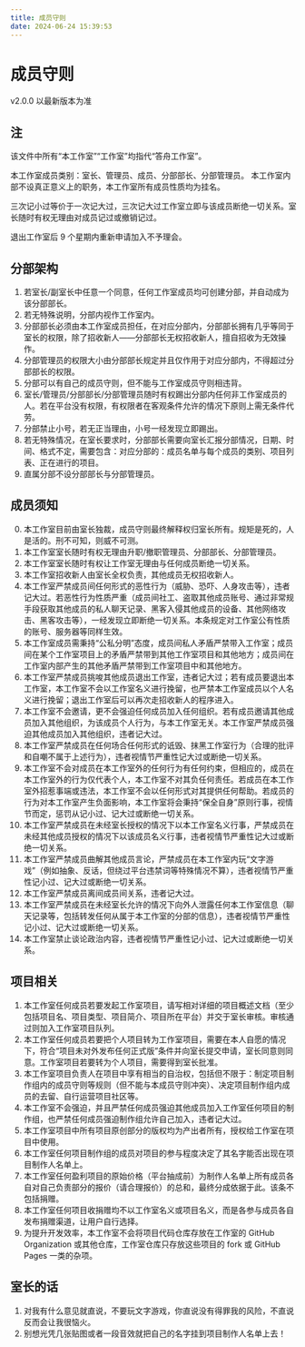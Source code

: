 ```yaml
---
title: 成员守则
date: 2024-06-24 15:39:53
---
```


# 成员守则
v2.0.0
以最新版本为准

## 注
该文件中所有“本工作室”“工作室”均指代“答舟工作室”。

本工作室成员类别：室长、管理员、成员、分部部长、分部管理员。
本工作室内部不设真正意义上的职务，本工作室所有成员性质均为挂名。

三次记小过等价于一次记大过，三次记大过工作室立即与该成员断绝一切关系。室长随时有权无理由对成员记过或撤销记过。

退出工作室后 9 个星期内重新申请加入不予理会。

## 分部架构
1. 若室长/副室长中任意一个同意，任何工作室成员均可创建分部，并自动成为该分部部长。
2. 若无特殊说明，分部内视作工作室内。
3. 分部部长必须由本工作室成员担任，在对应分部内，分部部长拥有几乎等同于室长的权限，除了招收新人——分部部长无权招收新人，擅自招收为无效操作。
4. 分部管理员的权限大小由分部部长规定并且仅作用于对应分部内，不得超过分部部长的权限。
5. 分部可以有自己的成员守则，但不能与工作室成员守则相违背。
6. 室长/管理员/分部部长/分部管理员随时有权踢出分部内任何非工作室成员的人。若在平台没有权限，有权限者在客观条件允许的情况下原则上需无条件代劳。
7. 分部禁止小号，若无正当理由，小号一经发现立即踢出。
8. 若无特殊情况，在室长要求时，分部部长需要向室长汇报分部情况，日期、时间、格式不定，需要包含：对应分部的：成员名单与每个成员的类别、项目列表、正在进行的项目。
9. 直属分部不设分部部长与分部管理员。

## 成员须知
0. 本工作室目前由室长独裁，成员守则最终解释权归室长所有。规矩是死的，人是活的。刑不可知，则威不可测。
1. 本工作室室长随时有权无理由升职/撤职管理员、分部部长、分部管理员。
2. 本工作室室长随时有权让工作室无理由与任何成员断绝一切关系。
3. 本工作室招收新人由室长全权负责，其他成员无权招收新人。
4. 本工作室严禁成员间任何形式的恶性行为（威胁、恐吓、人身攻击等），违者记大过。若恶性行为性质严重（成员间社工、盗取其他成员账号、通过非常规手段获取其他成员的私人聊天记录、黑客入侵其他成员的设备、其他网络攻击、黑客攻击等），一经发现立即断绝一切关系。本条规定对工作室公有性质的账号、服务器等同样生效。
5. 本工作室成员需秉持“公私分明”态度，成员间私人矛盾严禁带入工作室；成员间在某个工作室项目上的矛盾严禁带到其他工作室项目和其他地方；成员间在工作室内部产生的其他矛盾严禁带到工作室项目中和其他地方。
6. 本工作室严禁成员挑唆其他成员退出工作室，违者记大过；若有成员要退出本工作室，本工作室不会以工作室名义进行挽留，也严禁本工作室成员以个人名义进行挽留；退出工作室后可以再次走招收新人的程序进入。
7. 本工作室不会邀请，更不会强迫任何成员加入任何组织。若有成员邀请其他成员加入其他组织，为该成员个人行为，与本工作室无关。本工作室严禁成员强迫其他成员加入其他组织，违者记大过。
8. 本工作室严禁成员在任何场合任何形式的诋毁、抹黑工作室行为（合理的批评和自嘲不属于上述行为），违者视情节严重性记大过或断绝一切关系。
9. 本工作室不会对成员在本工作室外的任何行为有任何约束，但相应的，成员在本工作室外的行为仅代表个人，本工作室不对其负任何责任。若成员在本工作室外招惹事端或违法，本工作室不会以任何形式对其提供任何帮助。若成员的行为对本工作室产生负面影响，本工作室将会秉持“保全自身”原则行事，视情节而定，惩罚从记小过、记大过或断绝一切关系。
10. 本工作室严禁成员在未经室长授权的情况下以本工作室名义行事，严禁成员在未经其他成员授权的情况下以该成员名义行事，违者视情节严重性记大过或断绝一切关系。
11. 本工作室严禁成员曲解其他成员言论，严禁成员在本工作室内玩“文字游戏”（例如抽象、反话，但绕过平台违禁词等特殊情况不算），违者视情节严重性记小过、记大过或断绝一切关系。
12. 本工作室严禁成员离间成员间关系，违者记大过。
13. 本工作室严禁成员在未经室长允许的情况下向外人泄露任何本工作室信息（聊天记录等，包括转发任何从属于本工作室的分部的信息），违者视情节严重性记小过、记大过或断绝一切关系。
14. 本工作室禁止谈论政治内容，违者视情节严重性记小过、记大过或断绝一切关系。

## 项目相关
1. 本工作室任何成员若要发起工作室项目，请写相对详细的项目概述文档（至少包括项目名、项目类型、项目简介、项目所在平台）并交于室长审核。审核通过则加入工作室项目队列。
2. 本工作室任何成员若要把个人项目转为工作室项目，需要在本人自愿的情况下，符合“项目未对外发布任何正式版”条件并向室长提交申请，室长同意则同意。工作室项目若要转为个人项目，需要得到室长批准。
3. 本工作室项目负责人在项目中享有相当的自治权，包括但不限于：制定项目制作组内的成员守则等规则（但不能与本成员守则冲突）、决定项目制作组内成员的去留、自行运营项目社区等。
4. 本工作室不会强迫，并且严禁任何成员强迫其他成员加入工作室任何项目的制作组，也严禁任何成员强迫制作组允许自己加入，违者记大过。
5. 本工作室项目中所有项目原创部分的版权均为产出者所有，授权给工作室在项目中使用。
6. 本工作室任何项目制作组的成员对项目的参与程度决定了其名字能否出现在项目制作人名单上。
7. 本工作室任何盈利项目的原始价格（平台抽成前）为制作人名单上所有成员各自对自己负责部分的报价（请合理报价）的总和，最终分成依据于此。该条不包括捐赠。
8. 本工作室任何项目收捐赠均不以工作室名义或项目名义，而是各参与成员各自发布捐赠渠道，让用户自行选择。
9. 为提升开发效率，本工作室不会将项目代码仓库存放在工作室的 GitHub Organization 或其他仓库，工作室仓库只存放这些项目的 fork 或 GitHub Pages 一类的杂项。

## 室长的话
1. 对我有什么意见就直说，不要玩文字游戏，你直说没有得罪我的风险，不直说反而会让我很恼火。
2. 别想光凭几张贴图或者一段音效就把自己的名字挂到项目制作人名单上去！
